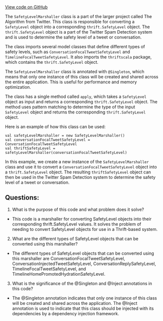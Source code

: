 [View code on GitHub](https://github.com/misbahsy/the-algorithm/product-mixer/core/src/main/scala/com/twitter/product_mixer/core/functional_component/marshaller/response/rtf/safety_level/SafetyLevelMarshaller.scala)

The `SafetyLevelMarshaller` class is a part of the larger project called The Algorithm from Twitter. This class is responsible for converting a `SafetyLevel` object into a corresponding `thrift.SafetyLevel` object. The `thrift.SafetyLevel` object is a part of the Twitter Spam Detection system and is used to determine the safety level of a tweet or conversation.

The class imports several model classes that define different types of safety levels, such as `ConversationFocalTweetSafetyLevel` and `TimelineFocalTweetSafetyLevel`. It also imports the `thriftscala` package, which contains the `thrift.SafetyLevel` object.

The `SafetyLevelMarshaller` class is annotated with `@Singleton`, which means that only one instance of this class will be created and shared across the entire application. This is useful for performance and memory optimization.

The class has a single method called `apply`, which takes a `SafetyLevel` object as input and returns a corresponding `thrift.SafetyLevel` object. The method uses pattern matching to determine the type of the input `SafetyLevel` object and returns the corresponding `thrift.SafetyLevel` object.

Here is an example of how this class can be used:

```
val safetyLevelMarshaller = new SafetyLevelMarshaller()
val conversationFocalTweetSafetyLevel = ConversationFocalTweetSafetyLevel
val thriftSafetyLevel = safetyLevelMarshaller(conversationFocalTweetSafetyLevel)
```

In this example, we create a new instance of the `SafetyLevelMarshaller` class and use it to convert a `ConversationFocalTweetSafetyLevel` object into a `thrift.SafetyLevel` object. The resulting `thriftSafetyLevel` object can then be used in the Twitter Spam Detection system to determine the safety level of a tweet or conversation.
## Questions: 
 1. What is the purpose of this code and what problem does it solve?
- This code is a marshaller for converting SafetyLevel objects into their corresponding thrift.SafetyLevel values. It solves the problem of needing to convert SafetyLevel objects for use in a Thrift-based system.

2. What are the different types of SafetyLevel objects that can be converted using this marshaller?
- The different types of SafetyLevel objects that can be converted using this marshaller are ConversationFocalTweetSafetyLevel, ConversationInjectedTweetSafetyLevel, ConversationReplySafetyLevel, TimelineFocalTweetSafetyLevel, and TimelineHomePromotedHydrationSafetyLevel.

3. What is the significance of the @Singleton and @Inject annotations in this code?
- The @Singleton annotation indicates that only one instance of this class will be created and shared across the application. The @Inject annotation is used to indicate that this class should be injected with its dependencies by a dependency injection framework.